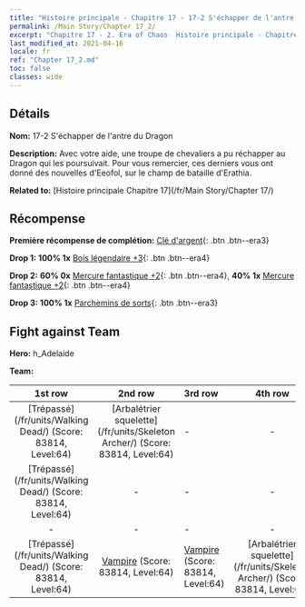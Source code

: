 ```yaml
---
title: "Histoire principale - Chapitre 17 - 17-2 S'échapper de l'antre du Dragon"
permalink: /Main Story/Chapter 17_2/
excerpt: "Chapitre 17 - 2. Era of Chaos  Histoire principale - Chapitre 17_2. 17-2 S'échapper de l'antre du Dragon"
last_modified_at: 2021-04-16
locale: fr
ref: "Chapter 17_2.md"
toc: false
classes: wide
---
```


## Détails

 **Nom:** 17-2 S'échapper de l'antre du Dragon

 **Description:** Avec votre aide, une troupe de chevaliers a pu réchapper au Dragon qui les poursuivait. Pour vous remercier, ces derniers vous ont donné des nouvelles d'Eeofol, sur le champ de bataille d'Erathia.

 **Related to:** [Histoire principale Chapitre 17](/fr/Main Story/Chapter 17/)

## Récompense

 **Première récompense de complétion:** [Clé d'argent](/fr/Items/con_693/){: .btn .btn--era3}

 **Drop 1:** **100% 1x** [Bois légendaire +3](/fr/Items/mat_55/){: .btn .btn--era4}

 **Drop 2:** **60% 0x** [Mercure fantastique +2](/fr/Items/mat_49/){: .btn .btn--era4}, **40% 1x** [Mercure fantastique +2](/fr/Items/mat_49/){: .btn .btn--era4}

 **Drop 3:** **100% 1x** [Parchemins de sorts](/fr/Items/con_694/){: .btn .btn--era3}


## Fight against Team
 **Hero:** h_Adelaide

 **Team:**


  | 1st row | 2nd row | 3rd row | 4th row |
  |:----:|:----:|:----|:----:|
  | [Trépassé](/fr/units/Walking Dead/) (Score: 83814, Level:64)  | [Arbalétrier squelette](/fr/units/Skeleton Archer/) (Score: 83814, Level:64)  | - | - |
  | [Trépassé](/fr/units/Walking Dead/) (Score: 83814, Level:64)  | - | - | - |
  | - | - | - | - |
  | [Trépassé](/fr/units/Walking Dead/) (Score: 83814, Level:64)  | [Vampire](/fr/units/Vampire/) (Score: 83814, Level:64)  | [Vampire](/fr/units/Vampire/) (Score: 83814, Level:64)  | [Arbalétrier squelette](/fr/units/Skeleton Archer/) (Score: 83814, Level:64)  |


